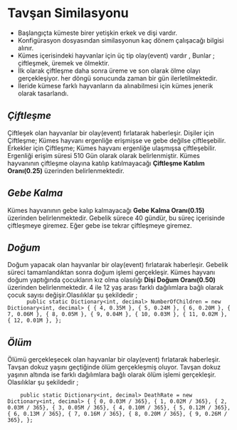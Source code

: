 ﻿# Tavşan Similasyonu
- Başlangıçta kümeste birer yetişkin  erkek ve dişi vardır.
- Konfigürasyon dosyasından similasyonun kaç dönem çalışacağı bilgisi alınır.
- Kümes içerisindeki hayvanlar için üç tip olay(event) vardır , Bunlar ; çiftleşmek, üremek ve ölmektir.
- İlk olarak çiftleşme daha sonra üreme ve son olarak ölme olayı gerçekleşiyor. her döngü sonucunda zaman bir gün ilerletilmektedir.
- İleride kümese farklı hayvanların da alınabilmesi için kümes jenerik olarak tasarlandı.

## *Çiftleşme*
Çiftleşek olan hayvanlar bir olay(event) fırlatarak haberleşir.
Dişiler için Çiftleşme; Kümes hayvanı ergenliğe erişmişse ve gebe değilse çiftleşebilir.
Erkekler için Çiftleşme; Kümes hayvanı ergenliğe ulaşmışsa çiftleşebilir.
Ergenliği erişim süresi 510 Gün  olarak  olarak belirlenmiştir.
Kümes hayvanının çiftleşme olayına katılıp katılmayacağı **Çiftleşme Katılım Oranı(0.25)** üzerinden belirlenmektedir.

## *Gebe Kalma*
Kümes hayvanının gebe kalıp kalmayacağı  **Gebe Kalma Oranı(0.15)**  üzerinden belirlenmektedir.
Gebelik sürece 40 gündür, bu süreç içerisinde çiftleşmeye giremez.
Eğer gebe ise tekrar çiftleşmeye giremez.
## *Doğum*
Doğum yapacak olan hayvanlar bir olay(event) fırlatarak haberleşir.
Gebelik süreci tamamlandıktan sonra doğum işlemi gerçekleşir.
Kümes hayvanı doğum yaptığında çocukların kız olma olasılığı  **Dişi Doğum Oranı(0.50)**  üzerinden belirlenmektedir.
4 ile 12 yaş arası farklı dağılımlara bağlı olarak çocuk sayısı değişir.Olasılıklar şu şekildedir ; <br>
`      public static Dictionary<int, decimal> NumberOfChildren = new Dictionary<int, decimal>
        {
            { 4, 0.35M },
            { 5, 0.24M },
            { 6, 0.20M },
            { 7, 0.06M },
            { 8, 0.05M },
            { 9, 0.04M },
            { 10, 0.03M },
            { 11, 0.02M },
            { 12, 0.01M },
        };`

## *Ölüm*
Ölümü gerçekleşecek olan hayvanlar bir olay(event) fırlatarak haberleşir.
Tavşan dokuz yaşını geçtiğinde ölüm gerçekleşmiş oluyor.
Tavşan dokuz yaşının altında ise  farklı dağılımlara bağlı olarak ölüm işlemi gerçekleşir. Olasılıklar şu şekildedir ; <br>

`    public static Dictionary<int, decimal> DeathRate = new Dictionary<int, decimal>
        {
            { 0, 0.03M / 365},
            { 1, 0.02M / 365},
            { 2, 0.03M / 365},
            { 3, 0.05M / 365},
            { 4, 0.10M / 365},
            { 5, 0.12M / 365},
            { 6, 0.13M / 365},
            { 7, 0.16M / 365},
            { 8, 0.20M / 365},
            { 9, 0.26M / 365},
        };`


